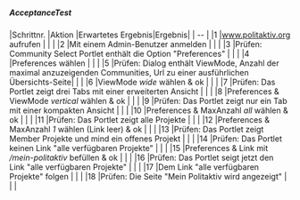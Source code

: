 ##### AcceptanceTest       

|Schrittnr. |Aktion |Erwartetes Ergebnis|Ergebnis|
                                                                                                           | -- |
|1                       |www.politaktiv.org aufrufen                                                                                               |                   |        |
|2                       |Mit einem Admin-Benutzer anmelden                                                                                         |                   |        |
|3                       |Prüfen: Community Select Portlet enthält die Option "Preferences"                                                         |                   |        |
|4                       |Preferences wählen                                                                                                        |                   |        |
|5                       |Prüfen: Dialog enthält ViewMode, Anzahl der maximal anzuzeigenden Communities, Url zu einer ausführlichen Übersichts-Seite|                   |        |
|6                       |ViewMode *wide* wählen & ok                                                                                               |                   |        |
|7                       |Prüfen: Das Portlet zeigt drei Tabs mit einer erweiterten Ansicht                                                         |                   |        |
|8                       |Preferences & ViewMode *vertical* wählen & ok                                                                             |                   |        |
|9                       |Prüfen: Das Portlet zeigt nur ein Tab mit einer kompakten Ansicht                                                         |                   |        |
|10                      |Preferences & MaxAnzahl *all* wählen & ok                                                                                 |                   |        |
|11                      |Prüfen: Das Portlet zeigt alle Projekte                                                                                   |                   |        |
|12                      |Preferences & MaxAnzahl *1* wählen (Link leer) & ok                                                                       |                   |        |
|13                      |Prüfen: Das Portlet zeigt Member Projekte und mind ein offenes Projekt                                                    |                   |        |
|14                      |Prüfen: Das Portlet keinen Link "alle verfügbaren Projekte"                                                               |                   |        |
|15                      |Preferences & Link mit */mein-politaktiv* befüllen & ok                                                                   |                   |        |
|16                      |Prüfen: Das Portlet seigt jetzt den Link "alle verfügbaren Projekte"                                                      |                   |        |
|17                      |Dem Link "alle verfügbaren Projekte" folgen                                                                               |                   |        |
|18                      |Prüfen: Die Seite "Mein Politaktiv wird angezeigt"                                                                        |                   |        |
